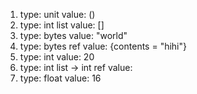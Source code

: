 1. type: unit
value: ()
2. type: int list
value: []
3. type: bytes
value: "world" 
4. type: bytes ref
value: {contents = "hihi"}
5. type: int
value: 20
6. type: int list -> int ref 
value: <fun>
7. type: float 
value: 16
